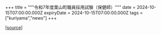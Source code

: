 +++
title = """令和7年度栗山町職員採用試験（保健師）"""
date = 2024-10-15T07:00:00.000Z
expiryDate = 2024-10-15T07:00:00.000Z
tags = ["kuriyama","news"]
+++


[[source]](https://www.town.kuriyama.hokkaido.jp/site/saiyou/29140.html)
